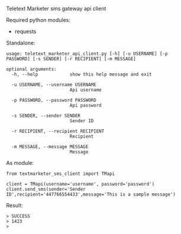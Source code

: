 Teletext Marketer sms gateway api client

Required python modules:

- requests


Standalone:
```
usage: teletext_marketer_api_client.py [-h] [-u USERNAME] [-p PASSWORD] [-s SENDER] [-r RECIPIENT] [-m MESSAGE]

optional arguments:
  -h, --help            show this help message and exit

  -u USERNAME, --username USERNAME
                        Api username

  -p PASSWORD, --password PASSWORD
                        Api password

  -s SENDER, --sender SENDER
                        Sender ID
 
  -r RECIPIENT, --recipient RECIPIENT
                        Recipient
 
  -m MESSAGE, --message MESSAGE
                        Message
```

As module:
```
from textmarketer_sms_client import TMapi

client = TMapi(username='username', password='password')
client.send_sms(sender='Sender ID',recipient='447766554433',message='This is a sample message')
```

Result:

```
> SUCCESS
> 1423
>

```
